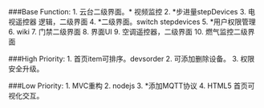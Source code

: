 ###Base Function:
    1. 云台二级界面。* 视频监控 
    2. *步进量stepDevices 
    3. 电视遥控器 逻辑，二级界面
    4. *二级界面。switch stepdevices
    5. *用户权限管理 
    6. wiki
    7. 门禁二级界面
    8. 界面UI
    9. 空调遥控器，二级界面
    10. 燃气监控二级界面


###High Priority:
    1. 首页item可排序。devsorder
    2. 可添加删除设备。
    3. 权限安全升级。


###Low Priority:
    1. MVC重构
    2. nodejs
    3. *添加MQTT协议
    4. HTML5 首页可视化交互。
